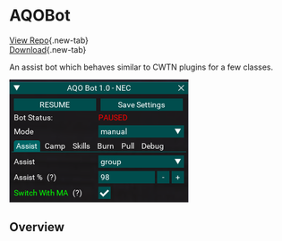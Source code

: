 # AQOBot

[View Repo](https://gitlab.com/aquietone/aqobot){.new-tab}  
[Download](https://gitlab.com/aquietone/aqobot/-/archive/main/aqobot-main.zip){.new-tab}  

An assist bot which behaves similar to CWTN plugins for a few classes.

![](../images/aqobot.png)

## Overview
